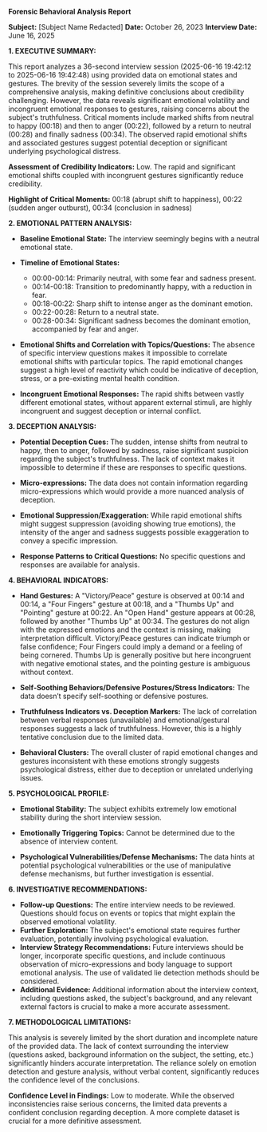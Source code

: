 **Forensic Behavioral Analysis Report**

**Subject:**  [Subject Name Redacted]
**Date:** October 26, 2023
**Interview Date:** June 16, 2025


**1. EXECUTIVE SUMMARY:**

This report analyzes a 36-second interview session (2025-06-16 19:42:12 to 2025-06-16 19:42:48) using provided data on emotional states and gestures.  The brevity of the session severely limits the scope of a comprehensive analysis, making definitive conclusions about credibility challenging.  However, the data reveals significant emotional volatility and incongruent emotional responses to gestures, raising concerns about the subject's truthfulness.  Critical moments include marked shifts from neutral to happy (00:18) and then to anger (00:22), followed by a return to neutral (00:28) and finally sadness (00:34). The observed rapid emotional shifts and associated gestures suggest potential deception or significant underlying psychological distress.

**Assessment of Credibility Indicators:** Low. The rapid and significant emotional shifts coupled with incongruent gestures significantly reduce credibility.

**Highlight of Critical Moments:** 00:18 (abrupt shift to happiness), 00:22 (sudden anger outburst), 00:34 (conclusion in sadness)


**2. EMOTIONAL PATTERN ANALYSIS:**

* **Baseline Emotional State:** The interview seemingly begins with a neutral emotional state.

* **Timeline of Emotional States:**
    * 00:00-00:14: Primarily neutral, with some fear and sadness present.
    * 00:14-00:18: Transition to predominantly happy, with a reduction in fear.
    * 00:18-00:22:  Sharp shift to intense anger as the dominant emotion.
    * 00:22-00:28: Return to a neutral state.
    * 00:28-00:34:  Significant sadness becomes the dominant emotion, accompanied by fear and anger.

* **Emotional Shifts and Correlation with Topics/Questions:** The absence of specific interview questions makes it impossible to correlate emotional shifts with particular topics. The rapid emotional changes suggest a high level of reactivity which could be indicative of deception, stress, or a pre-existing mental health condition.

* **Incongruent Emotional Responses:** The rapid shifts between vastly different emotional states, without apparent external stimuli, are highly incongruent and suggest deception or internal conflict.


**3. DECEPTION ANALYSIS:**

* **Potential Deception Cues:** The sudden, intense shifts from neutral to happy, then to anger, followed by sadness, raise significant suspicion regarding the subject's truthfulness. The lack of context makes it impossible to determine if these are responses to specific questions.

* **Micro-expressions:** The data does not contain information regarding micro-expressions which would provide a more nuanced analysis of deception.

* **Emotional Suppression/Exaggeration:** While rapid emotional shifts might suggest suppression (avoiding showing true emotions), the intensity of the anger and sadness suggests possible exaggeration to convey a specific impression.

* **Response Patterns to Critical Questions:** No specific questions and responses are available for analysis.


**4. BEHAVIORAL INDICATORS:**

* **Hand Gestures:**  A "Victory/Peace" gesture is observed at 00:14 and 00:14, a "Four Fingers" gesture at 00:18, and a "Thumbs Up" and "Pointing" gesture at 00:22.  An "Open Hand" gesture appears at 00:28, followed by another "Thumbs Up" at 00:34. The gestures do not align with the expressed emotions and the context is missing, making interpretation difficult. Victory/Peace gestures can indicate triumph or false confidence; Four Fingers could imply a demand or a feeling of being cornered.  Thumbs Up is generally positive but here incongruent with negative emotional states, and the pointing gesture is ambiguous without context.

* **Self-Soothing Behaviors/Defensive Postures/Stress Indicators:**  The data doesn’t specify self-soothing or defensive postures.

* **Truthfulness Indicators vs. Deception Markers:**  The lack of correlation between verbal responses (unavailable) and emotional/gestural responses suggests a lack of truthfulness.  However, this is a highly tentative conclusion due to the limited data.

* **Behavioral Clusters:** The overall cluster of rapid emotional changes and gestures inconsistent with these emotions strongly suggests psychological distress, either due to deception or unrelated underlying issues.


**5. PSYCHOLOGICAL PROFILE:**

* **Emotional Stability:** The subject exhibits extremely low emotional stability during the short interview session.

* **Emotionally Triggering Topics:**  Cannot be determined due to the absence of interview content.

* **Psychological Vulnerabilities/Defense Mechanisms:** The data hints at potential psychological vulnerabilities or the use of manipulative defense mechanisms, but further investigation is essential.


**6. INVESTIGATIVE RECOMMENDATIONS:**

* **Follow-up Questions:** The entire interview needs to be reviewed. Questions should focus on events or topics that might explain the observed emotional volatility.
* **Further Exploration:** The subject's emotional state requires further evaluation, potentially involving psychological evaluation.
* **Interview Strategy Recommendations:** Future interviews should be longer, incorporate specific questions, and include continuous observation of micro-expressions and body language to support emotional analysis.  The use of validated lie detection methods should be considered.
* **Additional Evidence:**  Additional information about the interview context, including questions asked, the subject's background, and any relevant external factors is crucial to make a more accurate assessment.


**7. METHODOLOGICAL LIMITATIONS:**

This analysis is severely limited by the short duration and incomplete nature of the provided data. The lack of context surrounding the interview (questions asked, background information on the subject, the setting, etc.) significantly hinders accurate interpretation.  The reliance solely on emotion detection and gesture analysis, without verbal content, significantly reduces the confidence level of the conclusions.

**Confidence Level in Findings:**  Low to moderate.  While the observed inconsistencies raise serious concerns, the limited data prevents a confident conclusion regarding deception.  A more complete dataset is crucial for a more definitive assessment.
